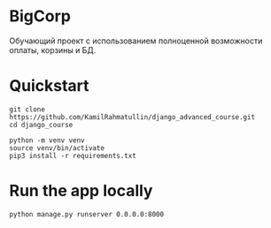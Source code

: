 # BigCorp

Обучающий проект с использованием полноценной возможности оплаты, корзины и БД.

# Quickstart

    git clone https://github.com/KamilRahmatullin/django_advanced_course.git
    cd django_course

    python -m venv venv
    source venv/bin/activate
    pip3 install -r requirements.txt

# Run the app locally

    python manage.py runserver 0.0.0.0:8000